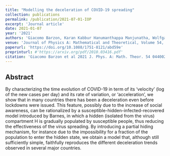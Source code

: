 ```yaml
---
title: "Modelling the deceleration of COVID-19 spreading"
collection: publications
permalink: /publication/2021-07-01-IOP
excerpt: 'Journal article'
date: 2021-01-07
year: '2021'
authors: 'Giacomo Barzon, Karan Kabbur Hanumanthappa Manjunatha, Wolfgang Rugel, Enzo Orlandini, Marco Baiesi'
venue: 'Journal of Physics A: Mathematical and Theoretical, Volume 54, Number 4'
paperurl: 'https://doi.org/10.1088/1751-8121/abd59e'
preprinturl: #'https://arxiv.org/pdf/2010.03416.pdf'
citation: 'Giacomo Barzon et al 2021 J. Phys. A: Math. Theor. 54 044002.'
---
```


## Abstract
By characterizing the time evolution of COVID-19 in term of its ‘velocity’ (log of the new cases per day) and its rate of variation, or ‘acceleration’, we show that in many countries there has been a deceleration even before lockdowns were issued. This feature, possibly due to the increase of social awareness, can be rationalized by a susceptible-hidden-infected-recovered model introduced by Barnes, in which a hidden (isolated from the virus) compartment H is gradually populated by susceptible people, thus reducing the effectiveness of the virus spreading. By introducing a partial hiding mechanism, for instance due to the impossibility for a fraction of the population to enter the hidden state, we obtain a model that, although still sufficiently simple, faithfully reproduces the different deceleration trends observed in several major countries.